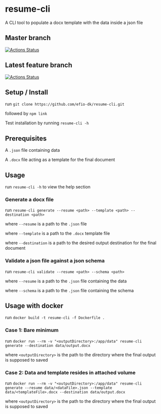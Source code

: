 # resume-cli
A CLI tool to populate a docx template with the data inside a json file


## Master branch
[![Actions Status](https://github.com/efio-dk/resume-cli/workflows/master-pull-request/badge.svg)](https://github.com/efio-dk/resume-cli/actions)

## Latest feature branch
[![Actions Status](https://github.com/efio-dk/resume-cli/workflows/feature-push/badge.svg)](https://github.com/efio-dk/resume-cli/actions)


## Setup / Install
run `git clone https://github.com/efio-dk/resume-cli.git`

followed by `npm link`

Test installation by running `resume-cli -h`

## Prerequisites
A `.json` file containing data

A `.docx` file acting as a template for the final document


## Usage
run `resume-cli -h` to view the help section

### Generate a docx file
run `resume-cli generate --resume <path> --template <path> --destination <path>`

where `--resume` is a path to the `.json` file

where `--template` is a path to the `.docx` template file

where `--destination` is a path to the desired output destination for the final document


### Validate a json file against a json schema
run `resume-cli validate --resume <path> --schema <path>`

where `--resume` is a path to the `.json` file containing the data

where `--schema` is a path to the `.json` file containing the schema

## Usage with docker
run `docker build -t resume-cli -f Dockerfile .`

### Case 1: Bare minimum
run `docker run --rm -v "<outputDirectory>:/app/data" resume-cli generate --destination data/output.docx`

where `<outputDirectory>` is the path to the directory where the final output is supposed to saved

### Case 2: Data and template resides in attached volume
run `docker run --rm -v "<outputDirectory>:/app/data" resume-cli generate --resume data/<dataFile>.json --template data/<templateFile>.docx --destination data/output.docx`

where `<outputDirectory>` is the path to the directory where the final output is supposed to saved 
